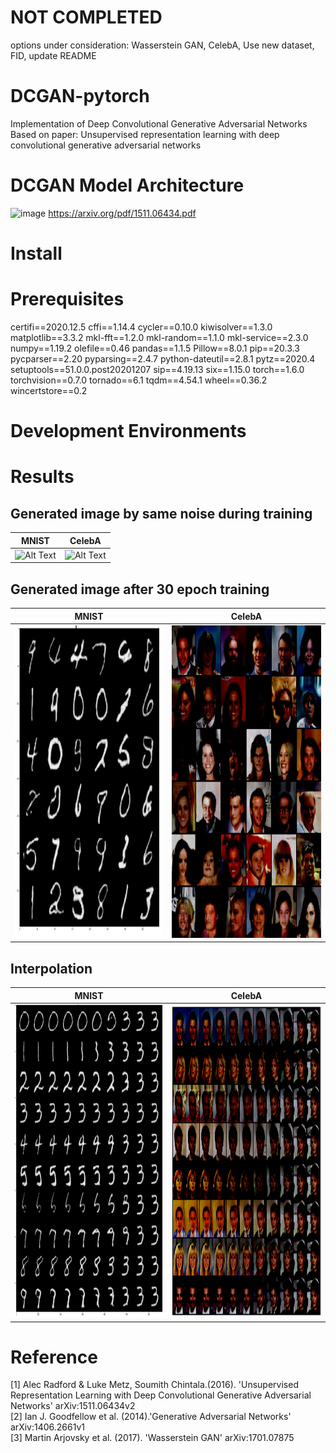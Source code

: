 # NOT COMPLETED
options under consideration: Wasserstein GAN, CelebA, Use new dataset, FID, update README
# DCGAN-pytorch
Implementation of Deep Convolutional Generative Adversarial Networks<br>
Based on paper: Unsupervised representation learning with deep convolutional generative adversarial networks<br>


# DCGAN Model Architecture
![image](https://user-images.githubusercontent.com/61140071/101329973-69313280-38b5-11eb-876d-e88e3e8a47ad.png)
https://arxiv.org/pdf/1511.06434.pdf
# Install

# Prerequisites
certifi==2020.12.5
cffi==1.14.4
cycler==0.10.0
kiwisolver==1.3.0
matplotlib==3.3.2
mkl-fft==1.2.0
mkl-random==1.1.0
mkl-service==2.3.0
numpy==1.19.2
olefile==0.46
pandas==1.1.5
Pillow==8.0.1
pip==20.3.3
pycparser==2.20
pyparsing==2.4.7
python-dateutil==2.8.1
pytz==2020.4
setuptools==51.0.0.post20201207
sip==4.19.13
six==1.15.0
torch==1.6.0
torchvision==0.7.0
tornado==6.1
tqdm==4.54.1
wheel==0.36.2
wincertstore==0.2

# Development Environments

# Results
## Generated image by same noise during training
|MNIST|CelebA|
:-------------------------:|:-------------------------:
![Alt Text](https://github.com/hectic97/DCGAN-pytorch/raw/main/examples/mnist_z_gen.gif)|![Alt Text](https://github.com/hectic97/DCGAN-pytorch/raw/main/examples/celebA_gif.gif)

## Generated image after 30 epoch training
|MNIST|CelebA|
:-------------------------:|:-------------------------:
<img src="https://github.com/hectic97/DCGAN-pytorch/raw/main/examples/gen_image.JPG" width="500" height="500">| <img src="https://github.com/hectic97/DCGAN-pytorch/raw/main/examples/celeba_30epoch.JPG" width="500" height="500">

## Interpolation
|MNIST|CelebA|
:-------------------------:|:-------------------------:
<img src="https://github.com/hectic97/DCGAN-pytorch/raw/main/examples/interpolate.png" width="500" height="500">| <img src="https://github.com/hectic97/DCGAN-pytorch/raw/main/examples/celeba_interpolation.png" width="500" height="500"> 



# Reference
[1] Alec Radford & Luke Metz, Soumith Chintala.(2016). 'Unsupervised Representation Learning with Deep Convolutional Generative Adversarial Networks' arXiv:1511.06434v2<br>
[2] Ian J. Goodfellow et al. (2014).'Generative Adversarial Networks' arXiv:1406.2661v1<br>
[3] Martin Arjovsky et al. (2017). 'Wasserstein GAN' arXiv:1701.07875<br>
